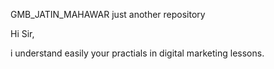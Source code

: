 GMB_JATIN_MAHAWAR
just another repository

Hi Sir,

i understand easily your practials in digital marketing lessons.
